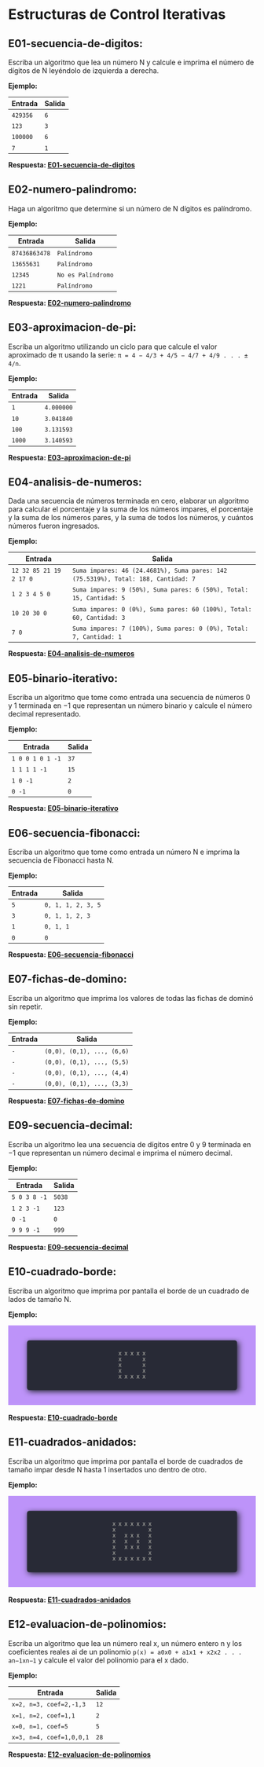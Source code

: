 # Estructuras de Control Iterativas

## **E01-secuencia-de-digitos**:

Escriba un algoritmo que lea un número N y calcule e imprima el número de dígitos de N leyéndolo de izquierda a derecha.

**Ejemplo:**

| Entrada   | Salida |
|-----------|--------|
| `429356`  | `6`    |
| `123`     | `3`    |
| `100000`  | `6`    |
| `7`       | `1`    |


**Respuesta: [E01-secuencia-de-digitos](../S04-estructuras-de-control-iterativa/E01-secuencia-de-digitos.cpp)**

## **E02-numero-palindromo**:

Haga un algoritmo que determine si un número de N dígitos es palíndromo.

**Ejemplo:**

| Entrada       | Salida         |
|---------------|----------------|
| `87436863478` | `Palíndromo`   |
| `13655631`    | `Palíndromo`   |
| `12345`       | `No es Palíndromo` |
| `1221`        | `Palíndromo`   |


**Respuesta: [E02-numero-palindromo](../S04-estructuras-de-control-iterativa/E02-numero-palindromo.cpp)**

## **E03-aproximacion-de-pi**:

Escriba un algoritmo utilizando un ciclo para que calcule el valor aproximado de π usando la serie: `π = 4 − 4/3 + 4/5 − 4/7 + 4/9 . . . ± 4/n`.

**Ejemplo:**

| Entrada | Salida       |
|---------|--------------|
| `1`     | `4.000000`   |
| `10`    | `3.041840`   |
| `100`   | `3.131593`   |
| `1000`  | `3.140593`   |


**Respuesta: [E03-aproximacion-de-pi](../S04-estructuras-de-control-iterativa/E03-aproximacion-de-pi.cpp)**

## **E04-analisis-de-numeros**:

Dada una secuencia de números terminada en cero, elaborar un algoritmo para calcular el porcentaje y la suma de los números impares, el porcentaje y la suma de los números pares, y la suma de todos los números, y cuántos números fueron ingresados.

**Ejemplo:**

| Entrada                           | Salida                                                                 |
|-----------------------------------|------------------------------------------------------------------------|
| `12 32 85 21 19 2 17 0`           | `Suma impares: 46 (24.4681%), Suma pares: 142 (75.5319%), Total: 188, Cantidad: 7` |
| `1 2 3 4 5 0`                     | `Suma impares: 9 (50%), Suma pares: 6 (50%), Total: 15, Cantidad: 5`   |
| `10 20 30 0`                      | `Suma impares: 0 (0%), Suma pares: 60 (100%), Total: 60, Cantidad: 3` |
| `7 0`                             | `Suma impares: 7 (100%), Suma pares: 0 (0%), Total: 7, Cantidad: 1`   |


**Respuesta: [E04-analisis-de-numeros](../S04-estructuras-de-control-iterativa/E04-analisis-de-numeros.cpp)**

## **E05-binario-iterativo**:

Escriba un algoritmo que tome como entrada una secuencia de números 0 y 1 terminada en −1 que representan un número binario y calcule el número decimal representado.

**Ejemplo:**

| Entrada               | Salida |
|-----------------------|--------|
| `1 0 0 1 0 1 -1`      | `37`   |
| `1 1 1 1 -1`          | `15`   |
| `1 0 -1`              | `2`    |
| `0 -1`                | `0`    |


**Respuesta: [E05-binario-iterativo](../S04-estructuras-de-control-iterativa/E05-binario-iterativo.cpp)**

## **E06-secuencia-fibonacci**:

Escriba un algoritmo que tome como entrada un número N e imprima la secuencia de Fibonacci hasta N.

**Ejemplo:**

| Entrada | Salida                  |
|---------|-------------------------|
| `5`     | `0, 1, 1, 2, 3, 5`      |
| `3`     | `0, 1, 1, 2, 3`         |
| `1`     | `0, 1, 1`               |
| `0`     | `0`                     |


**Respuesta: [E06-secuencia-fibonacci](../S04-estructuras-de-control-iterativa/E06-secuencia-fibonacci.cpp)**

## **E07-fichas-de-domino**:

Escriba un algoritmo que imprima los valores de todas las fichas de dominó sin repetir.

**Ejemplo:**

| Entrada | Salida                  |
|---------|-------------------------|
| `-`     | `(0,0), (0,1), ..., (6,6)` |
| `-`     | `(0,0), (0,1), ..., (5,5)` |
| `-`     | `(0,0), (0,1), ..., (4,4)` |
| `-`     | `(0,0), (0,1), ..., (3,3)` |


**Respuesta: [E07-fichas-de-domino](../S04-estructuras-de-control-iterativa/E07-fichas-de-domino.cpp)**

## **E09-secuencia-decimal**:

Escriba un algoritmo lea una secuencia de dígitos entre 0 y 9 terminada en −1 que representan un número decimal e imprima el número decimal.

**Ejemplo:**

| Entrada         | Salida |
|-----------------|--------|
| `5 0 3 8 -1`    | `5038` |
| `1 2 3 -1`      | `123`  |
| `0 -1`          | `0`    |
| `9 9 9 -1`      | `999`  |


**Respuesta: [E09-secuencia-decimal](../S04-estructuras-de-control-iterativa/E09-secuencia-decimal.cpp)**

## **E10-cuadrado-borde**:

Escriba un algoritmo que imprima por pantalla el borde de un cuadrado de lados de tamaño N.

**Ejemplo:**

![Imagen del Ejercicio](imagenes/S04-E10.webp)


**Respuesta: [E10-cuadrado-borde](../S04-estructuras-de-control-iterativa/E10-cuadrado-borde.cpp)**

## **E11-cuadrados-anidados**:

Escriba un algoritmo que imprima por pantalla el borde de cuadrados de tamaño impar desde N hasta 1 insertados uno dentro de otro.

**Ejemplo:**

![Imagen del Ejercicio](imagenes/S04-E11.webp)

**Respuesta: [E11-cuadrados-anidados](../S04-estructuras-de-control-iterativa/E11-cuadrados-anidados.cpp)**

## **E12-evaluacion-de-polinomios**:

Escriba un algoritmo que lea un número real x, un número entero n y los coeficientes reales ai de un polinomio `p(x) = a0x0 + a1x1 + x2x2 . . . an−1xn−1` y calcule el valor del polinomio para el x dado.

**Ejemplo:**

| Entrada                  | Salida |
|--------------------------|--------|
| `x=2, n=3, coef=2,-1,3` | `12`   |
| `x=1, n=2, coef=1,1`    | `2`    |
| `x=0, n=1, coef=5`      | `5`    |
| `x=3, n=4, coef=1,0,0,1`| `28`   |


**Respuesta: [E12-evaluacion-de-polinomios](../S04-estructuras-de-control-iterativa/E12-evaluacion-de-polinomios.cpp)**
